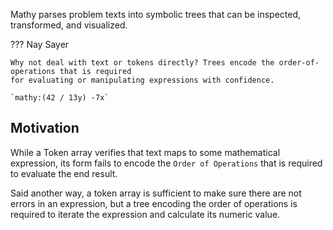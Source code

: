 Mathy parses problem texts into symbolic trees that can be inspected, transformed, and visualized.

??? Nay Sayer

    Why not deal with text or tokens directly? Trees encode the order-of-operations that is required
    for evaluating or manipulating expressions with confidence.

    `mathy:(42 / 13y) -7x`

## Motivation

While a Token array verifies that text maps to some mathematical expression, its form fails to encode the `Order of Operations` that is required to evaluate the end result.

Said another way, a token array is sufficient to make sure there are not errors in an expression, but a tree encoding the order of operations is required to iterate the expression and calculate its numeric value.
